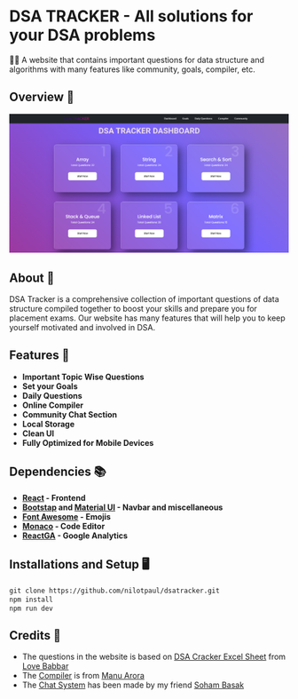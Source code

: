 # DSA TRACKER - All solutions for your DSA problems
:tipping_hand_man: A website that contains important questions for data structure and algorithms with many features like community, goals, compiler, etc.

## Overview :eyes:
![](.gitres/banner.png)

## About :thinking:
DSA Tracker is a comprehensive collection of important questions of data structure compiled together to boost your skills and prepare you for placement exams.
Our website has many features that will help you to keep yourself motivated and involved in DSA.

## Features :gift:
- **Important Topic Wise Questions**
- **Set your Goals**
- **Daily Questions**
- **Online Compiler**
- **Community Chat Section**
- **Local Storage**
- **Clean UI**
- **Fully Optimized for Mobile Devices**

## Dependencies :books:
- **[React](https://react.dev/) - Frontend**
- **[Bootstap](https://react-bootstrap.github.io/) and [Material UI](https://mui.com/) - Navbar and miscellaneous**
- **[Font Awesome](https://fontawesome.com/) - Emojis**
- **[Monaco](https://www.npmjs.com/package/@monaco-editor/react) - Code Editor**
- **[ReactGA](https://www.npmjs.com/package/react-ga) - Google Analytics**

## Installations and Setup :desktop_computer:
```
git clone https://github.com/nilotpaul/dsatracker.git
npm install
npm run dev
```

## Credits :handshake:
- The questions in the website is based on [DSA Cracker Excel Sheet](https://drive.google.com/file/d/1FMdN_OCfOI0iAeDlqswCiC2DZzD4nPsb/view) from [Love Babbar](https://www.linkedin.com/in/love-babbar-38ab2887/)
- The [Compiler](https://github.com/manuarora700/react-code-editor) is from [Manu Arora](https://github.com/manuarora700)
- The [Chat System]() has been made by my friend [Soham Basak]()
